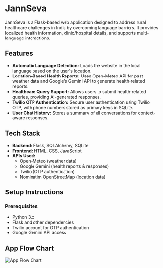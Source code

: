 # JannSeva

JannSeva is a Flask-based web application designed to address rural healthcare challenges in India by overcoming language barriers. It provides localized health information, clinic/hospital details, and supports multi-language interactions.

## Features
- **Automatic Language Detection:** Loads the website in the local language based on the user's location.
- **Location-Based Health Reports:** Uses Open-Meteo API for past weather data and Google's Gemini API to generate health-related reports.
- **Healthcare Query Support:** Allows users to submit health-related queries, providing AI-generated responses.
- **Twilio OTP Authentication:** Secure user authentication using Twilio OTP, with phone numbers stored as primary keys in SQLite.
- **User Chat History:** Stores a summary of all conversations for context-aware responses.

## Tech Stack
- **Backend:** Flask, SQLAlchemy, SQLite
- **Frontend:** HTML, CSS, JavaScript
- **APIs Used:**
  - Open-Meteo (weather data)
  - Google Gemini (health reports & responses)
  - Twilio (OTP authentication)
  - Nominatim OpenStreetMap (location data)

## Setup Instructions

### Prerequisites
- Python 3.x
- Flask and other dependencies
- Twilio account for OTP authentication
- Google Gemini API access

## App Flow Chart
![App Flow Chart](SERVER(1).png)
